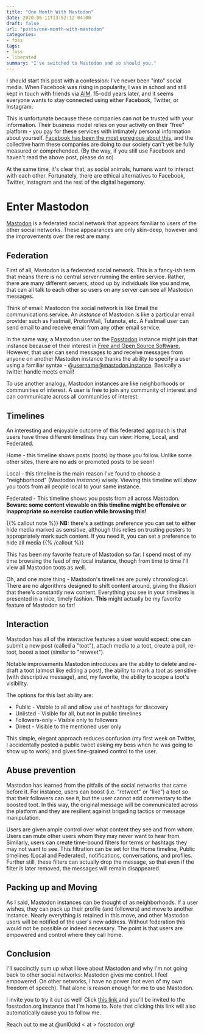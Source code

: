 ```yaml
---
title: "One Month With Mastodon"
date: 2020-06-11T13:52:12-04:00
draft: false
url: "posts/one-month-with-mastodon"
categories:
- foss
tags: 
- foss
- liberated
summary: "I've switched to Mastodon and so should you."
---
```


I should start this post with a confession: I've never been "into" social media.
When Facebook was rising in popularity, I was in school and still kept in touch
with friends via [AIM](https://en.wikipedia.org/wiki/AIM_%28software%29). 15-odd
years later, and it seems everyone wants to stay connected using either
Facebook, Twitter, or Instagram.

This is unfortunate because these companies can not be trusted with your
information. Their business model relies on your activity on their "free"
platform - you pay for these services with intimately personal information about
yourself. [Facebook has been the most egregious about
this](https://salimvirani.com/facebook/), and the collective harm these
companies are doing to our society can't yet be fully measured or comprehended.
(By the way, if you still use Facebook and haven't read the above post, please
do so)

At the same time, it's clear that, as social animals, humans want to interact
with each other. Fortunately, there are ethical alternatives to Facebook,
Twitter, Instagram and the rest of the digital hegemony.

# Enter Mastodon

[Mastodon](https://joinmastodon.org/ "Mastodon, the federated social network")
is a federated social network that appears familiar to users of the other social
networks. These appearances are only skin-deep, however and the improvements
over the rest are many.

## Federation

First of all, Mastodon is a federated social network. This is a fancy-ish term
that means there is no central server running the entire service. Rather, there
are many different servers, stood up by individuals like you and me, that can
all talk to each other so users on any server can see all Mastodon messages.

Think of email: Mastodon the social network is like Email the communications
service. An _instance_ of Mastodon is like a particular email provider such as
Fastmail, ProtonMail, Tutanota, etc. A Fastmail user can send email to and
receive email from any other email service.

In the same way, a Mastodon user on the [Fosstodon](https://fosstodon.org/about
"Fosstodon Mastodon Instance") instance might join that instance because of
their interest in [Free and Open Source
Software.](https://www.gnu.org/philosophy/free-sw.en.html "GNU article
describing what Free and Open Source Software is") However, that user can send
messages to and receive messages from anyone on another Mastodon instance thanks
the ability to specify a user using a familiar syntax -
@username@mastodon.instance. Basically a twitter handle meets email!

To use another analogy, Mastodon instances are like neighborhoods or communities
of interest. A user is free to join any community of interest and can
communicate across all communities of interest.

## Timelines

An interesting and enjoyable outcome of this federated approach is that users
have three different timelines they can view: Home, Local, and Federated.

Home - this timeline shows posts (toots) by those you follow. Unlike some other
sites, there are no ads or promoted posts to be seen!

Local - this timeline is the main reason I've found to choose a "neighborhood"
(Mastodon _instance_) wisely. Viewing this timeline will show you toots from all
people local to your same instance.

Federated - This timeline shows you posts from all across Mastodon. __Beware:
some content viewable on this timeline might be offensive or inappropriate so
exercise caution while browsing this!__ 

{{% callout note %}}
__NB:__ there's a settings preference you
can set to either hide media marked as sensitive, although this relies on
trusting posters to appropriately mark such content. If you need it, you can set
a preference to hide all media
{{% /callout %}}

This has been my favorite feature of Mastodon so far: I spend most of my time
browsing the feed of my local instance, though from time to time I'll view all
Mastodon toots as well.

Oh, and one more thing - Mastodon's timelines are purely chronological. There
are no algorithms designed to shift content around, giving the illusion that
there's constantly new content. Everything you see in your timelines is
presented in a nice, timely fashion. __This__ might actually be my favorite
feature of Mastodon so far!

## Interaction

Mastodon has all of the interactive features a user would expect: one can submit
a new post (called a "toot"), attach media to a toot, create a poll, re-toot,
boost a toot (similar to "retweet").

Notable improvements Mastodon introduces are the ability to delete and
re-draft a toot (almost like editing a post), the ability to mark a toot as
sensitive (with descriptive message), and, my favorite, the ability to scope a
toot's visibility. 

The options for this last ability are:

* Public - Visible to all and allow use of hashtags for discovery
* Unlisted - Visible for all, but not in public timelines
* Followers-only - Visible only to followers
* Direct - Visible to the mentioned user only

This simple, elegant approach reduces confusion (my first week on Twitter, I
accidentally posted a public tweet asking my boss when he was going to show up
to work) and gives fine-grained control to the user. 

## Abuse prevention

Mastodon has learned from the pitfalls of the social networks that came before
it. For instance, users can boost (i.e. "retweet" or "like") a toot so that
their followers can see it, but the user cannot add commentary to the boosted
toot. In this way, the original message will be communicated across the platform
and they are resilient against brigading tactics or message manipulation.

Users are given ample control over what content they see and from whom. Users
can mute other users whom they may never want to hear from. Similarly, users can
create time-bound filters for terms or hashtags they may not want to see. This
filtration can be set for the Home timeline, Public timelines (Local and
Federated), notifications, conversations, and profiles. Further still, these
filters can actually drop the message, so that even if the filter is later
removed, the messages will remain disappeared.

## Packing up and Moving

As I said, Mastodon instances can be thought of as neighborhoods. If a user
wishes, they can pack up their profile (and followers) and move to another
instance. Nearly everything is retained in this move, and other Mastodon users
will be notified of the user's new address. Without federation this would not be
possible or indeed necessary. The point is that users are empowered and control
where they call home.

## Conclusion

I'll succinctly sum up what I love about Mastodon and why I'm not going back to
other social networks: Mastodon gives me control. I feel empowered. On other
networks, I have no power (not even of my own freedom of speech). That alone is
reason enough for me to use Mastodon.

I invite you to try it out as well! Click [this link
](https://fosstodon.org/invite/Xm4M6ebi "My invitation link to the Fosstodon
Mastodon instance")and you'll be invited to the fosstodon.org instance that I'm
home to. Note that clicking this link will also automatically cause you to
follow me. 

Reach out to me at @unl0ckd < at > fosstodon.org! 
